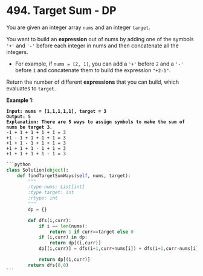# 494. Target Sum - DP

You are given an integer array `nums` and an integer `target`.

You want to build an **expression** out of nums by adding one of the symbols `'+'` and `'-'` before each integer in nums and then concatenate all the integers.

* For example, if `nums = [2, 1]`, you can add a `'+'` before `2` and a `'-'` before `1` and concatenate them to build the expression `"+2-1"`.

Return the number of different **expressions** that you can build, which evaluates to `target`.

&#x20;

**Example 1:**

<pre><code><strong>Input: nums = [1,1,1,1,1], target = 3
</strong><strong>Output: 5
</strong><strong>Explanation: There are 5 ways to assign symbols to make the sum of nums be target 3.
</strong>-1 + 1 + 1 + 1 + 1 = 3
+1 - 1 + 1 + 1 + 1 = 3
+1 + 1 - 1 + 1 + 1 = 3
+1 + 1 + 1 - 1 + 1 = 3
+1 + 1 + 1 + 1 - 1 = 3
</code></pre>

````python
```python
class Solution(object):
    def findTargetSumWays(self, nums, target):
        """
        :type nums: List[int]
        :type target: int
        :rtype: int
        """
        dp = {}

        def dfs(i,curr):
            if i == len(nums):
                return 1 if curr==target else 0
            if (i,curr) in dp:
                return dp[(i,curr)]
            dp[(i,curr)] = dfs(i+1,curr+nums[i]) + dfs(i+1,curr-nums[i])

            return dp[(i,curr)]
        return dfs(0,0)
```
````

